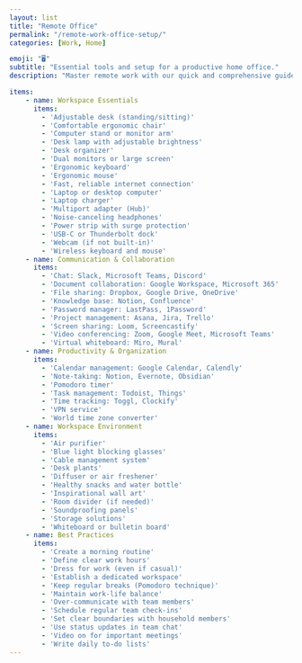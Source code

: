 ```yaml
---
layout: list
title: "Remote Office"
permalink: "/remote-work-office-setup/"
categories: [Work, Home]

emoji: "🖥️"
subtitle: "Essential tools and setup for a productive home office."
description: "Master remote work with our quick and comprehensive guide covering everything from ergonomic home office setup to productivity tools and team collaboration best practices. Perfect for remote workers, digital nomads, and distributed teams."

items:
    - name: Workspace Essentials
      items:
        - 'Adjustable desk (standing/sitting)'
        - 'Comfortable ergonomic chair'
        - 'Computer stand or monitor arm'
        - 'Desk lamp with adjustable brightness'
        - 'Desk organizer'
        - 'Dual monitors or large screen'
        - 'Ergonomic keyboard'
        - 'Ergonomic mouse'
        - 'Fast, reliable internet connection'
        - 'Laptop or desktop computer'
        - 'Laptop charger'
        - 'Multiport adapter (Hub)'
        - 'Noise-canceling headphones'
        - 'Power strip with surge protection'
        - 'USB-C or Thunderbolt dock'
        - 'Webcam (if not built-in)'
        - 'Wireless keyboard and mouse'
    - name: Communication & Collaboration
      items:
        - 'Chat: Slack, Microsoft Teams, Discord'
        - 'Document collaboration: Google Workspace, Microsoft 365'
        - 'File sharing: Dropbox, Google Drive, OneDrive'
        - 'Knowledge base: Notion, Confluence'
        - 'Password manager: LastPass, 1Password'
        - 'Project management: Asana, Jira, Trello'
        - 'Screen sharing: Loom, Screencastify'
        - 'Video conferencing: Zoom, Google Meet, Microsoft Teams'
        - 'Virtual whiteboard: Miro, Mural'
    - name: Productivity & Organization
      items:
        - 'Calendar management: Google Calendar, Calendly'
        - 'Note-taking: Notion, Evernote, Obsidian'
        - 'Pomodoro timer'
        - 'Task management: Todoist, Things'
        - 'Time tracking: Toggl, Clockify'
        - 'VPN service'
        - 'World time zone converter'
    - name: Workspace Environment
      items:
        - 'Air purifier'
        - 'Blue light blocking glasses'
        - 'Cable management system'
        - 'Desk plants'
        - 'Diffuser or air freshener'
        - 'Healthy snacks and water bottle'
        - 'Inspirational wall art'
        - 'Room divider (if needed)'
        - 'Soundproofing panels'
        - 'Storage solutions'
        - 'Whiteboard or bulletin board'
    - name: Best Practices
      items:
        - 'Create a morning routine'
        - 'Define clear work hours'
        - 'Dress for work (even if casual)'
        - 'Establish a dedicated workspace'
        - 'Keep regular breaks (Pomodoro technique)'
        - 'Maintain work-life balance'
        - 'Over-communicate with team members'
        - 'Schedule regular team check-ins'
        - 'Set clear boundaries with household members'
        - 'Use status updates in team chat'
        - 'Video on for important meetings'
        - 'Write daily to-do lists'
---
```

